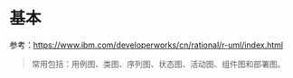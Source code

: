 # 基本

参考：<https://www.ibm.com/developerworks/cn/rational/r-uml/index.html>

>  常用包括：用例图、类图、序列图、状态图、活动图、组件图和部署图。